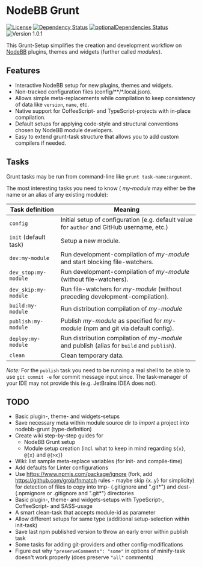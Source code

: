 # NodeBB Grunt

[![License](https://img.shields.io/badge/license-MIT-blue.svg?style=flat)](LICENSE)
[![Dependency Status](https://david-dm.org/NodeBB-Community/nodebb-grunt.svg)](https://david-dm.org/NodeBB-Community/nodebb-grunt)
[![optionalDependencies Status](https://david-dm.org/NodeBB-Community/nodebb-grunt/optional-status.svg)](https://david-dm.org/NodeBB-Community/nodebb-grunt#info=optionalDependencies)
![Version 1.0.1](https://img.shields.io/badge/version-1.0.1-lightgrey.svg)

This Grunt-Setup simplifies the creation and development workflow on [NodeBB](https://nodebb.org/) plugins, themes and widgets (further called *modules*).

## Features

 + Interactive NodeBB setup for new plugins, themes and widgets.
 + Non-tracked configuration files (config/\*\*/\*.local.json).
 + Allows simple meta-replacements while compilation to keep consistency of data like `version`, `name`, etc.
 + Native support for CoffeeScript- and TypeScript-projects with in-place compilation.
 + Default setups for applying code-style and structural conventions chosen by NodeBB module developers.
 + Easy to extend grunt-task structure that allows you to add custom compilers if needed.

## Tasks

Grunt tasks may be run from command-line like `grunt task-name:argument`.

The most interesting tasks you need to know ( *my-module* may either be the name or an alias of any existing module):

|Task definition|Meaning|
|---|---|
|`config`|Initial setup of configuration (e.g. default value for `author` and GitHub username, etc.)|
|`init` (default task)|Setup a new module.|
|`dev:my-module`|Run development-compilation of *my-module* and start blocking file-watchers.|
|`dev_stop:my-module`|Run development-compilation of *my-module* (without file-watchers).|
|`dev_skip:my-module`|Run file-watchers for *my-module* (without preceding development-compilation).|
|`build:my-module`|Run distribution compilation of *my-module*|
|`publish:my-module`|Publish *my-module* as specified for *my-module* (npm and git via default config).|
|`deploy:my-module`|Run distribution compilation of *my-module* and publish (alias for `build` and `publish`).|
|`clean`|Clean temporary data.|

*Note:* For the `publish` task you need to be running a real shell to be able to use `git commit -e` for commit message input since. The task-manager of your IDE may not provide this (e.g. JetBrains IDEA does not).

## TODO

 + Basic plugin-, theme- and widgets-setups
 + Save necessary meta within module source dir to *import* a project into nodebb-grunt (type-definition)
 + Create wiki step-by-step guides for
    * NodeBB Grunt setup
    * Module setup creation (incl. what to keep in mind regarding `${x}`, `@{x}` and `@{>x}`)
 + Wiki: list sample meta-replace variables (for init- and compile-time)
 + Add defaults for Linter configurations
 + Use https://www.npmjs.com/package/ignore (fork, add https://github.com/grob/fnmatch rules - maybe skip {x..y} for simplicity) for detection of files to copy into tmp- (.gitignore and ".git*") and dest- (.npmignore or .gitignore and ".git*") directories
 + Basic plugin-, theme- and widgets-setups with TypeScript-, CoffeeScript- and SASS-usage
 + A smart clean-task that accepts module-id as parameter
 + Allow different setups for same type (additional setup-selection within init-task)
 + Save last npm published version to throw an early error within publish task
 + Some tasks for adding git-providers and other config-modifications
 + Figure out why `"preserveComments": "some"` in options of minify-task doesn't work properly (does preserve `"all"` comments)
